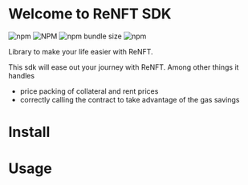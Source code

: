 # Welcome to ReNFT SDK

![npm](https://img.shields.io/npm/v/@renft/sdk?style=for-the-badge)
![NPM](https://img.shields.io/npm/l/@renft/sdk?style=for-the-badge)
![npm bundle size](https://img.shields.io/bundlephobia/min/@renft/sdk?style=for-the-badge)
![npm](https://img.shields.io/npm/dm/@renft/sdk?style=for-the-badge)

Library to make your life easier with ReNFT.

This sdk will ease out your journey with ReNFT. Among other things it handles

- price packing of collateral and rent prices
- correctly calling the contract to take advantage of the gas savings

# Install

# Usage

